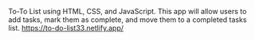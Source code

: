  To-To List using HTML, CSS, and JavaScript. 
 This app will allow users to add tasks, mark them as complete, and move them to a completed tasks list. 
 https://to-do-list33.netlify.app/

